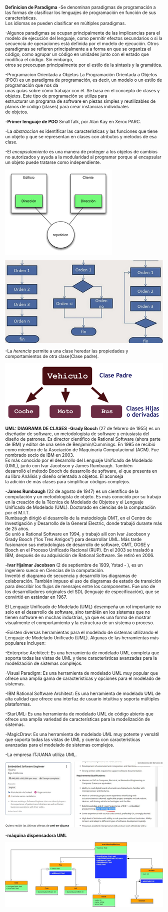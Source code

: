 
**Definicion de Paradigma**
-Se denominan paradigmas de programación a las formas de clasificar los lenguajes de programación en función de sus características.   
Los idiomas se pueden clasificar en múltiples paradigmas.  


-Algunos paradigmas se ocupan principalmente de las implicancias para el modelo de ejecución del lenguaje, como permitir efectos  secundarios o si la secuencia de operaciones está definida por el modelo de ejecución. Otros paradigmas se refieren principalmente a  a forma en que se organiza el código, como agrupar un código en unidades junto con el estado que modifica el código. Sin embargo,  
otros se preocupan principalmente por el estilo de la sintaxis y la gramática. 


-Programacion Orientada a Objetos
La Programación Orientada a Objetos (POO) es un paradigma de programación, es decir, un modelo o un estilo de programación que nos da  
unas guías sobre cómo trabajar con él. Se basa en el concepto de clases y objetos. Este tipo de programación se utiliza para  
estructurar un programa de software en piezas simples y reutilizables de planos de código (clases) para crear instancias individuales  
de objetos.


-**Primer lenguaje de POO**
SmallTalk, por Alan Kay en Xerox PARC.


-La *abstraccion* es identificar las caracteristicas y las funciones que tiene un objeto y que se representan en clases con atributos
y metodos de esa clase.


-El *encapsulamiento* es una manera de proteger a los objetos de cambios no autorizados y ayuda a la modularidad al programar porque 
al encapsular un objeto puede tratarse como independiente.  


![](./img1/encapsulamiento.gif)


![](./img1/noencapsulamiento.jpg)

-La *herencia* permite a una clase heredar las propiedades y comportamientos de otra clase(Clase padre).


![](./img1/herencia.gif)




**UML: DIAGRAMA DE CLASES**
-**Grady Booch** (27 de febrero de 1955) es un diseñador de software, un metodologista de software y entusiasta del diseño de patrones. Es  director científico de Rational Software (ahora parte de IBM) y editor de una serie de Benjamin/Cummings. En 1995 se recibió como  miembro de la Asociación de Maquinaria Computacional (ACM). Fue nombrado socio de IBM en 2003.  
Es más conocido por el desarrollo del Lenguaje Unificado de Modelado (UML), junto con Ivar Jacobson y James Rumbaugh. También  
desarrolló el método Booch de desarrollo de software, el que presenta en su libro Análisis y diseño orientado a objetos. Él aconseja  
la adición de más clases para simplificar códigos complejos.  


-**James Rumbaugh** (22 de agosto de 1947) es un científico de la computación y un metodologista de objeto. Es más conocido por su trabajo  
en la creación de la Técnica de Modelado de Objetos y el Lenguaje Unificado de Modelado (UML). Doctorado en ciencias de la      computación  por el M.I.T.  
Rumbaugh dirigió el desarrollo de la metodología OMT, en el Centro de Investigación y Desarrollo de la General Electric, donde trabajó durante más de 25 años.  
Se unió a Rational Software en 1994, y trabajó allí con Ivar Jacobson y Grady Booch ("los Tres Amigos") para desarrollar UML. Más   tarde fusionaron sus metodologías de desarrollo de software, OMT, OOSE y Booch en el Proceso Unificado Racional (RUP). En el 2003 se 
trasladó a IBM, después de su adquisición de Rational Software. Se retiró en 2006.  


-**Ivar Hjalmar Jacobson** (2 de septiembre de 1939, Ystad - ), es un ingeniero sueco en Ciencias de la computación.  
Inventó el diagrama de secuencia y desarrolló los diagramas de  
colaboración. También impuso el uso de diagramas de estado de transición  
para describir los flujos de mensajes entre los componentes. Fue uno de  
los desarrolladores originales del SDL (lenguaje de especificación), que 
se convirtió en estándar en 1967.




El Lenguaje Unificado de Modelado (UML) desempeña un rol importante no   solo en el desarrollo de software, sino también en los sistemas que no    tienen software en muchas industrias, ya que es una forma de mostrar   
visualmente el comportamiento y la estructura de un sistema o proceso.  


-Existen diversas herramientas para el modelado de sistemas utilizando el  Lenguaje de Modelado Unificado (UML). Algunas de las herramientas más  
 populares incluyen: 


-Enterprise Architect: Es una herramienta de modelado UML completa que   soporta todas las vistas de UML y tiene características avanzadas para la  modelización de sistemas complejos.


-Visual Paradigm: Es una herramienta de modelado UML muy popular que ofrece una amplia gama de características y opciones para el modelado de sistemas.


-IBM Rational Software Architect: Es una herramienta de modelado UML de alta calidad que ofrece una interfaz de usuario intuitiva y soporta múltiples plataformas.


-StarUML: Es una herramienta de modelado UML de código abierto que ofrece una amplia variedad de características para la modelización de sistemas.


-MagicDraw: Es una herramienta de modelado UML muy potente y versátil que soporta todas las vistas de UML y cuenta con características avanzadas para el modelado de sistemas complejos.


-La empresa ITJUANA utiliza UML.

![](./img1/2.JPG)


-**máquina dispensadora UML**

![](./img1/UML.jpg)